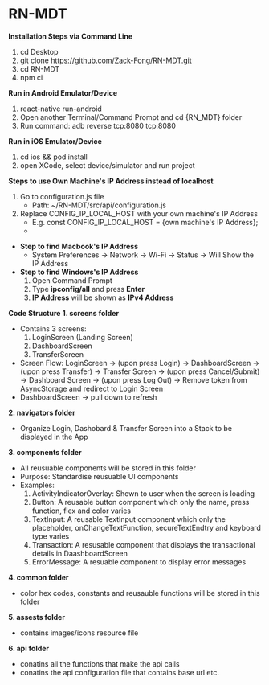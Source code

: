 # RN-MDT
**Installation Steps via Command Line**
1. cd Desktop
2. git clone https://github.com/Zack-Fong/RN-MDT.git
3. cd RN-MDT
4. npm ci

**Run in Android Emulator/Device**
1. react-native run-android
2. Open another Terminal/Command Prompt and cd {RN_MDT} folder
3. Run command: adb reverse tcp:8080 tcp:8080

**Run in iOS Emulator/Device**
1. cd ios && pod install
2. open XCode, select device/simulator and run project

**Steps to use Own Machine's IP Address instead of localhost**
1. Go to configuration.js file
    - Path: ~/RN-MDT/src/api/configuration.js 
2. Replace CONFIG_IP_LOCAL_HOST with your own machine's IP Address
    - E.g. const CONFIG_IP_LOCAL_HOST = {own machine's IP Address};
    - 
- **Step to find Macbook's IP Address**
    - System Preferences -> Network -> Wi-Fi -> Status -> Will Show the IP Address
- **Step to find Windows's IP Address**
    1. Open Command Prompt
    2. Type **ipconfig/all** and press **Enter**
    3. **IP Address** will be shown as **IPv4 Address**

**Code Structure**
**1. screens folder**
- Contains 3 screens:
  1. LoginScreen (Landing Screen)
  2. DashboardScreen
  3. TransferScreen
- Screen Flow:
  LoginScreen -> (upon press Login) -> DashboardScreen -> (upon press Transfer) -> Transfer Screen -> (upon press Cancel/Submit) -> Dashboard Screen -> (upon press Log Out) -> Remove token from AsyncStorage and redirect to Login Screen
- DashboardScreen -> pull down to refresh

**2. navigators folder**
- Organize Login, Dashobard & Transfer Screen into a Stack to be displayed in the App

**3. components folder**
- All reusuable components will be stored in this folder
- Purpose: Standardise reusuable UI components
- Examples:
  1. ActivityIndicatorOverlay: Shown to user when the screen is loading
  2. Button: A reusable button component which only the name, press function, flex and color varies
  3. TextInput: A reusable TextInput component which only the placeholder, onChangeTextFunction, secureTextEndtry and keyboard type varies
  4. Transaction: A resusable component that displays the transactional details in DaashboardScreen
  5. ErrorMessage: A resuable component to display error messages
 
**4. common folder**
 - color hex codes, constants and reusauble functions will be stored in this folder

**5. assests folder**
- contains images/icons resource file

**6. api folder**
- conatins all the functions that make the api calls
- conatins the api configuration file that contains base url etc.
